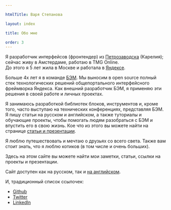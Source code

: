 ```yaml
---

htmlTitle: Варя Степанова

layout: index

title: Обо мне

order: 3
---
```


Я разработчик интерфейсов (фронтендер) из
[Петрозаводска](http://maps.yandex.ru/-/CVR3n8za)
(Карелия); сейчас живу в Амстердаме, работаю в TMG Online.<br/>
До этого я 5 лет жила в Москве и работала в
[Яндексе](http://company.yandex.ru/).<br/>

Больше 4х лет я в команде [БЭМ](http://bem.info/).
Мы выносим в open source полный стек технологических решений общепортального
интерфейсного фреймворка Яндекса. Как внешний разработчик БЭМ, я применяю
эти решения в своей работе и личных проектах.

Я занимаюсь разработкой библиотек блоков, инструментов и, кроме того, часто
выступаю на технических конференциях, представляя БЭМ. Я пишу статьи на русском
и английском, а также туториалы и обучающие проекты, чтобы помогать людям
разобраться с БЭМ и впустить его в свою жизнь.
Кое что из этого вы можете найти на странице [статьи и презентации](content/).

Я люблю путешествовать и мечтаю о друзьях со всего света. Также вам стоит знать,
что я люблю котиков (в том числе и очень больших).

Здесь на этом сайте вы можете найти мои заметки, статьи, ссылки на проекты и
презентации.

Сайт доступен как на русском, так и [на английском](/).

И, традиционный список ссылочек:

 * [Github](https://github.com/varya)
 * [Twitter](https://twitter.com/toivonens)
 * [LinkedIn](http://www.linkedin.com/pub/varvara-stepanova/30/72a/96b)
